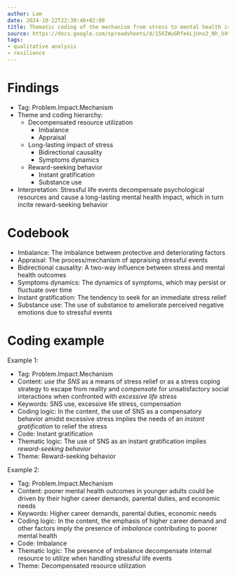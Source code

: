 ```yaml
---
author: Lam
date: 2024-10-22T22:39:46+02:00
title: Thematic coding of the mechanism from stress to mental health issues
source: https://docs.google.com/spreadsheets/d/156IWuGRfekLjUno2_Nh_U4tXB-Ft83m5UjKCYxsNQR4/
tags:
- qualitative analysis
- resilience
---
```


# Findings

- Tag: Problem.Impact.Mechanism
- Theme and coding hierarchy:
  - Decompensated resource utilization
    - Imbalance
    - Appraisal
  - Long-lasting impact of stress
    - Bidirectional causality
    - Symptoms dynamics
  - Reward-seeking behavior
    - Instant gratification
    - Substance use
- Interpretation: Stressful life events decompensate psychological resources and cause a long-lasting mental health impact, which in turn incite reward-seeking behavior

# Codebook

- Imbalance: The imbalance between protective and deteriorating factors
- Appraisal: The process/mechanism of appraising stressful events
- Bidirectional causality: A two-way influence between stress and mental health outcomes
- Symptoms dynamics: The dynamics of symptoms, which may persist or fluctuate over time
- Instant gratification: The tendency to seek for an immediate stress relief
- Substance use: The use of substance to ameliorate perceived negative emotions due to stressful events

# Coding example

Example 1:

- Tag: Problem.Impact.Mechanism
- Content: *use the SNS* as a means of stress relief or as a stress coping strategy to escape from reality and *compensate* for unsatisfactory social interactions when confronted with *excessive life stress*
- Keywords: SNS use, excessive life stress, compensation
- Coding logic: In the content, the use of SNS as a compensatory behavior amidst excessive stress implies the needs of an *instant gratification* to relief the stress
- Code: Instant gratification
- Thematic logic: The use of SNS as an instant gratification implies *reward-seeking behavior*
- Theme: Reward-seeking behavior

Example 2:

- Tag: Problem.Impact.Mechanism
- Content: poorer mental health outcomes in younger adults could be driven by their higher career demands, parental duties, and economic needs
- Keywords: Higher career demands, parental duties, economic needs
- Coding logic: In the content, the emphasis of higher career demand and other factors imply the presence of *imbalance* contributing to poorer mental health
- Code: Imbalance
- Thematic logic: The presence of imbalance decompensate internal resource to utilize when handling stressful life events
- Theme: Decompensated resource utilization
